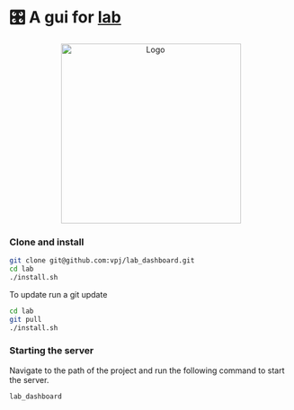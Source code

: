 # 🎛 A gui for [lab](https://github.com/vpj/lab)

<p align="center">
  <img style="max-width:100%;" src="https://github.com/vpj/lab_dashboard/blob/master/images/dashboard.png?raw=true" width="320" title="Logo">
</p>

### Clone and install

```bash
git clone git@github.com:vpj/lab_dashboard.git
cd lab
./install.sh
```

To update run a git update

```bash
cd lab
git pull
./install.sh
```

### Starting the server

Navigate to the path of the project and run the following command to start the server.

```bash
lab_dashboard
```
